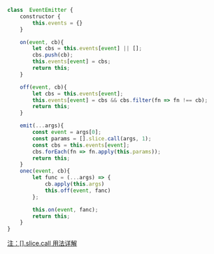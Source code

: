 <!--
 * @Author: your name
 * @Date: 2021-04-25 16:30:19
 * @LastEditTime: 2021-04-26 10:45:51
 * @LastEditors: Please set LastEditors
 * @Description: In User Settings Edit
 * @FilePath: /my-docs/docs/96364926.md
-->

```js
class  EventEmitter {
    constructor {
        this.events = {}
    }

    on(event, cb){
        let cbs = this.events[event] || [];
        cbs.push(cb);
        this.events[event] = cbs;
        return this;
    }

    off(event, cb){
        let cbs = this.events[event];
        this.events[event] = cbs && cbs.filter(fn => fn !== cb);
        return this;
    }

    emit(...args){
        const event = args[0];
        const params = [].slice.call(args, 1);
        const cbs = this.events[event];
        cbs.forEach(fn => fn.apply(this.params));
        return this;
    }
    onec(event, cb){
        let func = (...args) => {
            cb.apply(this.args)
            this.off(event, fanc)
        };

        this.on(event, fanc);
        return this;
    }
}
```

[注：[].slice.call 用法详解](https://www.cnblogs.com/wphl-27/p/10336591.html)

